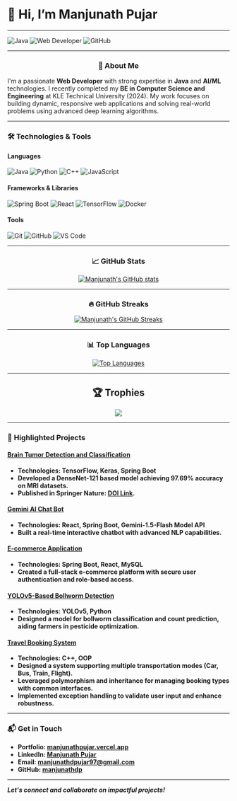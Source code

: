 # 👋 Hi, I’m **Manjunath Pujar**

---

![Java](https://img.shields.io/badge/Java-ED8B00?style=for-the-badge&logo=java&logoColor=white) 
![Web Developer](https://img.shields.io/badge/-Web_Developer-2ca5e0?style=for-the-badge&logo=appveyor)
![GitHub](https://img.shields.io/github/followers/manjunathdp?label=Follow&style=social)

---

<h3 align="center">🔭 <strong>About Me</strong></h3>

I'm a passionate **Web Developer** with strong expertise in **Java** and **AI/ML** technologies. I recently completed my **BE in Computer Science and Engineering** at KLE Technical University (2024). My work focuses on building dynamic, responsive web applications and solving real-world problems using advanced deep learning algorithms.

---

### 🛠 **Technologies & Tools**

#### **Languages**
![Java](https://img.shields.io/badge/Java-ED8B00?style=for-the-badge&logo=java&logoColor=white)
![Python](https://img.shields.io/badge/Python-3776AB?style=for-the-badge&logo=python&logoColor=white)
![C++](https://img.shields.io/badge/C++-00599C?style=for-the-badge&logo=cplusplus&logoColor=white)
![JavaScript](https://img.shields.io/badge/JavaScript-F7DF1E?style=for-the-badge&logo=javascript&logoColor=black)

#### **Frameworks & Libraries**
![Spring Boot](https://img.shields.io/badge/Spring_Boot-6DB33F?style=for-the-badge&logo=spring&logoColor=white)
![React](https://img.shields.io/badge/React-61DAFB?style=for-the-badge&logo=react&logoColor=black)
![TensorFlow](https://img.shields.io/badge/TensorFlow-FF6F00?style=for-the-badge&logo=tensorflow&logoColor=white)
![Docker](https://img.shields.io/badge/Docker-2496ED?style=for-the-badge&logo=docker&logoColor=white)

#### **Tools**
![Git](https://img.shields.io/badge/Git-F05032?style=for-the-badge&logo=git&logoColor=white)
![GitHub](https://img.shields.io/badge/GitHub-181717?style=for-the-badge&logo=github&logoColor=white)
![VS Code](https://img.shields.io/badge/VS_Code-007ACC?style=for-the-badge&logo=visual-studio-code&logoColor=white)

---

<h3 align="center">📈 <strong>GitHub Stats</strong></h3>

<p align='center'>
<a href="https://github.com/anuraghazra/github-readme-stats"><img src="https://github-readme-stats.vercel.app/api?username=manjunathdp&show_icons=true&count_private=true&hide_rank=true&title_color=0891b2&text_color=ffffff&icon_color=0891b2&bg_color=1c1917&hide_border=true" alt="Manjunath's GitHub stats" /></a>
</p>

---

<h3 align="center">🔥 <strong>GitHub Streaks</strong></h3>

<p align='center'>
<a href="http://www.github.com/manjunathdp"><img src="https://github-readme-streak-stats.herokuapp.com/?user=manjunathdp&stroke=ffffff&background=1c1917&ring=0891b2&fire=0891b2&currStreakNum=ffffff&currStreakLabel=0891b2&sideNums=ffffff&sideLabels=ffffff&dates=ffffff&hide_border=true" alt="Manjunath's GitHub Streaks" /></a>
</p>

---

<h3 align="center">📊 <strong>Top Languages</strong></h3>

<p align='center'>
<a href="https://github.com/manjunathdp" align="left">
  <img src="https://github-readme-stats.vercel.app/api/top-langs/?username=manjunathdp&langs_count=10&title_color=0891b2&text_color=ffffff&icon_color=0891b2&bg_color=1c1917&hide_border=true&locale=en&custom_title=Top%20Languages&hide=jupyter%20notebook,scss,less,PureBasic" alt="Top Languages" />
</a>
</p>

---

<h2 align="center">🏆 Trophies</h2>

<p align='center'>
<img src="https://github-profile-trophy.vercel.app/?username=manjunathdp&theme=gruvbox&no-frame=true&margin-w=15&margin-h=15&no-bg=true">
</p>

<hr>

### 📂 <strong>Highlighted Projects

#### [Brain Tumor Detection and Classification](https://github.com/manjunathdp/Brain-Tumor-Detection-and-Classification-Using-Deep-Learning-Models)
- **Technologies:** TensorFlow, Keras, Spring Boot
- Developed a DenseNet-121 based model achieving 97.69% accuracy on MRI datasets.
- Published in Springer Nature: [DOI Link](https://doi.org/10.1007/978-981-97-6710-6_34).

#### [Gemini AI Chat Bot](https://github.com/manjunathdp/Gemini-AI-chat-bot-using-spring-boot)
- **Technologies:** React, Spring Boot, Gemini-1.5-Flash Model API 
- Built a real-time interactive chatbot with advanced NLP capabilities.

#### [E-commerce Application](https://github.com/manjunathdp/EcommApp-BackEnd)
- **Technologies:** Spring Boot, React, MySQL
- Created a full-stack e-commerce platform with secure user authentication and role-based access.

#### [YOLOv5-Based Bollworm Detection](https://github.com/manjunathdp/Detection-and-Counting-of-Bollworms-Using-Deep-Learning)
- **Technologies:** YOLOv5, Python
- Designed a model for bollworm classification and count prediction, aiding farmers in pesticide optimization.

#### [Travel Booking System](https://github.com/manjunathdp/Travel-Agency)
- **Technologies:** C++, OOP
- Designed a system supporting multiple transportation modes (Car, Bus, Train, Flight).
- Leveraged polymorphism and inheritance for managing booking types with common interfaces.
- Implemented exception handling to validate user input and enhance robustness.

---

### 📬 **Get in Touch**

- **Portfolio:** [manjunathpujar.vercel.app](https://manjunathpujar.vercel.app/)
- **LinkedIn:** [Manjunath Pujar](https://www.linkedin.com/in/manjunath-pujar-1a1074205/)
- **Email:** [manjunathdpujar97@gmail.com](mailto:manjunathdpujar97.com)
- **GitHub:** [manjunathdp](https://github.com/manjunathdp)

---

*Let's connect and collaborate on impactful projects!*
